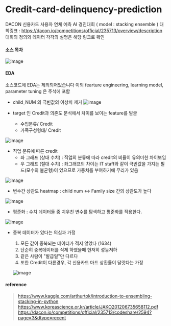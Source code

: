 # Credit-card-delinquency-prediction
DACON 신용카드 사용자 연체 예측 AI 경진대회 ( model : stacking ensemble )
대회링크 : https://dacon.io/competitions/official/235713/overview/description
대회의 정의와 데이터 각각의 설명은 해당 링크로 확인 

#### 소스 목차
![image](https://user-images.githubusercontent.com/81247213/147642773-ae0249ae-7f89-41b3-b67b-6867a52e0539.png)

####  EDA
소스코드에 EDA는 제외되어있습니다
이외 fearture engineering, learning model, parameter tuning 은 주석에 포함

  - child_NUM 의 극빈값의 이상치 제거
  ![image](https://user-images.githubusercontent.com/81247213/147640762-f443b0e6-8723-4489-b78c-ff5dde2b1651.png)
  
  - target 인 Credit과 의존도 분석에서 차이를 보이는 feature를 발굴
    - 수입분류/ Credit
    - 가족구성형태/ Credit
    
   ![image](https://user-images.githubusercontent.com/81247213/147640908-c3bd083a-15f6-4417-b855-c05c53d7a5e3.png)
  
  - 직업 분류에 따른 credit
    - 좌 그래프 (상대 수치) : 직업의 분류에 따라 credit의 비율이 유의미한 차이보임
    - 우 그래프 (절대 수치) : 좌그래프의 차이는 IT staff와 같이 극빈값을 가지는 필드(모수의 불균형)이 있으므로 가중치를 부여하기에 무리가 있음
  
  ![image](https://user-images.githubusercontent.com/81247213/147641372-a2ca1000-106d-487c-b4d1-a92d77276600.png)

  - 변수간 상관도 heatmap : child num <-> Family size 간의 상관도가 높다
  
  ![image](https://user-images.githubusercontent.com/81247213/147641472-0b8653c7-616b-498d-ba9e-20ce3b1d89e4.png)

  - 평준화 : 수치 데이터들 중 치우친 변수를 탐색하고 평준화를 적용한다.
  
   ![image](https://user-images.githubusercontent.com/81247213/147641645-41e84de0-1848-42a1-afc4-0c3078195365.png)

  - 중복 데이터가 있다는 의심과 가정
    1. 모든 값이 중복되는 데이터가 적지 않았다 (1634)
    2. 단순히 중복데이터를 삭제 하였을때 현저히 성능저하
    3. 같은 사람이 "발급일"만 다르다
    4. 또한 Credit이 다른경우, 각 신용카드 마드 상환률이 달랏다는 가정
    
    ![image](https://user-images.githubusercontent.com/81247213/147641898-432de69c-c9b9-4fdf-b523-2b83a7a3b727.png)

#### reference
> https://www.kaggle.com/arthurtok/introduction-to-ensembling-stacking-in-python
> https://www.koreascience.or.kr/article/JAKO201206735658112.pdf
> https://dacon.io/competitions/official/235713/codeshare/2594?page=3&dtype=recent
> 

